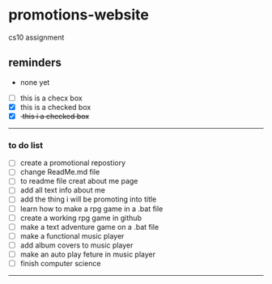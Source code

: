 # promotions-website
cs10 assignment

## reminders 
- none yet

- [ ] this is a checx box
- [x] this is a checked box
- [x] <del> this i a checked box </del>
---
### to do list
- [ ] create a promotional repostiory
- [ ] change ReadMe.md file
- [ ] to readme file creat about me page
- [ ] add all text info about me
- [ ] add the thing i will be promoting into title
- [ ] learn how to make a rpg game in a .bat file
- [ ] create a working rpg game in github
- [ ] make a text adventure game on a .bat file
- [ ] make a functional music player
- [ ] add album covers to music player
- [ ] make an auto play feture in music player
- [ ] finish computer science
---